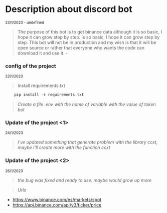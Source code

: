# Description about discord bot

<sub>23/1/2023 - undefined</sub>
>The purpose of this bot is to get binance data although it is so basic, I hope it can grow step by step.
is so basic, I hope it can grow step by step.
This bot will not be in production and my wish is that it will be open source or rather that everyone who wants the code can download it and use it. -


### config of the project
<sub>23/1/2023</sub>
>  Install requirements.txt

```python
    pip install -r requirements.txt
```

><i> Create a file .env with the name of variable with the value of token bot </i>


### Update of the project <1>
<sub>24/1/2023</sub>
><i> I've updated something that generate problem with the library ccxt, maybe
I'll create more with the function ccxt</i>


### Update of the project <2>
<sub>26/1/2023</sub>
><i>the bug was fixed and ready to use.
 maybe would grow up more</i>

>  Urls 
- https://www.binance.com/es/markets/spot 
- https://api.binance.com/api/v3/ticker/price 
